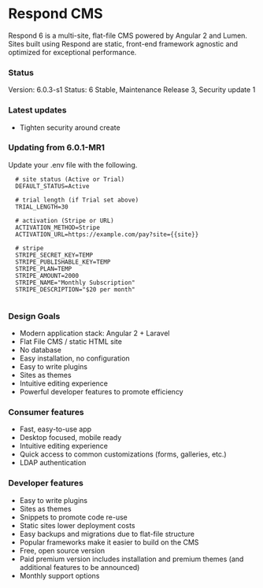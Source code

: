 # Respond CMS

Respond 6 is a multi-site, flat-file CMS powered by Angular 2 and Lumen.  Sites built using Respond are static, front-end framework agnostic and optimized for exceptional performance.

### Status
Version: 6.0.3-s1
Status: 6 Stable, Maintenance Release 3, Security update 1

### Latest updates
- Tighten security around create

### Updating from 6.0.1-MR1

Update your .env file with the following.

```
  # site status (Active or Trial)
  DEFAULT_STATUS=Active
  
  # trial length (if Trial set above)
  TRIAL_LENGTH=30
  
  # activation (Stripe or URL)
  ACTIVATION_METHOD=Stripe
  ACTIVATION_URL=https://example.com/pay?site={{site}}
  
  # stripe
  STRIPE_SECRET_KEY=TEMP
  STRIPE_PUBLISHABLE_KEY=TEMP
  STRIPE_PLAN=TEMP
  STRIPE_AMOUNT=2000
  STRIPE_NAME="Monthly Subscription"
  STRIPE_DESCRIPTION="$20 per month"
  
```


### Design Goals
- Modern application stack: Angular 2 + Laravel
- Flat File CMS / static HTML site
- No database
- Easy installation, no configuration
- Easy to write plugins
- Sites as themes
- Intuitive editing experience
- Powerful developer features to promote efficiency

### Consumer features
- Fast, easy-to-use app
- Desktop focused, mobile ready
- Intuitive editing experience
- Quick access to common customizations (forms, galleries, etc.)
- LDAP authentication

### Developer features
- Easy to write plugins
- Sites as themes
- Snippets to promote code re-use
- Static sites lower deployment costs
- Easy backups and migrations due to flat-file structure
- Popular frameworks make it easier to build on the CMS
- Free, open source version
- Paid premium version includes installation and premium themes (and additional features to be announced)
- Monthly support options